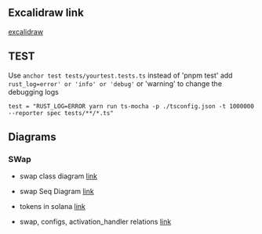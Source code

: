## Excalidraw link
[excalidraw](https://excalidraw.com/#json=IKq0bnBoGAZwlC17fU-X9,u5DHQ6AosXLgg9n9b2rN2Q)

## TEST

Use `anchor test tests/yourtest.tests.ts` instead of 'pnpm test'
add `rust_log=error' or 'info' or 'debug'` or 'warning' to change the debugging logs

```
test = "RUST_LOG=ERROR yarn run ts-mocha -p ./tsconfig.json -t 1000000 --reporter spec tests/**/*.ts"

```


## Diagrams

### SWap
- swap class diagram
[link](https://mermaid.live/view#pako:eNrNVl1v2jAU_SuRn2CjUUMDhahCqqgmTVq1aq32MCFZbmKC1cROHYdBK_77rp0PHEi2Po4n8DnXuffcc294R6GIKApQmJA8v2MkliRdcQc-5sR5ECJZCr5msfNenjvO5wwO8ZrSPDD4F_hWchpGKJKEhkqTcApPCJxi1oApg6coJjh-LYSiWG0kzTciiYA19TtozyTvZSUifKER3tJcMR7jsJ1HniVM4YxIxanEhEc4lJQoIXVmA7hn6DyU4C2PliX0qGOgpvNy3ZgqrIQi5ifmRUqluezTwHXdYU-ApkIRJBUFVxbxsOK20j-ZVAVJtKCW1GU9oHPx_EL3zbFRJGVcdSNbUiTnUKl2N2bCQGAqt7QtcBnVCWVSKAGtLhsEdfbA5RXneNWWnugK7Qmu-9gdXKM9wfmrBFdIFupzb3y0JgkV25amy4SRt9uRUFoMkuQtXzPOFCMJe6NtO5AsS_Y4_00yLSOo34aLLCKQZCap4XSDIlcdKMtxWEBbwPZpllBVWfoZPNRwtAWbTugJUJJEelRq5QbDY5EnnoQpuIfptfyoXY2bkRQvlAftx21IDlWuqZQkCc4zqRfC4HRDjBydF8URk3AMGo8c-6phnUtnno-gzA8jrZUq9BLmCTOeFaqavnY7RaH6IE53oHefS2oF-x1_htR1nCNaFcbDpIhgjWk1ynzgbFBtDlNBf5OOxY-t6ltX9mtAdx-iVTkldP3famjP19ASpVezpdp1LNrbMNSlfBNgRnlzfP0tWtv9lGct70XnKn7So1LFdC_kToa15-_ZWWQHULbQDCYm5WU9V1ed-wg1I3sqA-eRxbCQjx00kSZDsw5JWoV_5YrKNQnpCbVM-l_cpssnmX3P9Fa4sRNctAxwsj_ABE_65K4-ODGC9c_mxnXb68V-F19cLCxuidf2ERq0yB3oX0PP1baHWTNsH6MRiiWLUKBkQUcI_nykRP9ExsUrpDY0pSsUwNeIrrWrVmjFDxCWEf5LiLSOlKKINyhYkySHX-Urpvrv11AoB18vdWIomM3MFSh4RzsUXE9cf345v5p5k_l07M-nI7RHwZXvXo8n3nzueVfexJv5k8MIvZmHeu5s5kPA9HLmz31v4vuHPx3IauE)

- swap Seq Diagram
[link](https://mermaid.live/view#pako:eNqVVV1P2zwU_iuer4KWhX4BaaRy0QDTq3cTQUAvpkqRl5y21hw72E7HhvjvO076kZZoYtwQ2895zjnP-egLzVQONKIGniqQGVxxttSsmEuCf6yySlbFd9DNuWTa8oyXTFrySJghjwb0aSw4SPsWETtE80jur_4_fQDTgUoc6moak0Qr55l4KyZzAan5ycr0p2ZlCfqkg_3ms7NMlBKxkgu-JB7LMlVJ2wFObm-_OPSMa1sx4Yz-Bp_OHHjKDJAZq4Ql3n3yhTyoHyA70Hc1-q5S9l3wh2Tq8PXzPmnnrBN81wGufXWgr2cPDn29RsnNXDaAx0-Xl3FEphUXOblHUROGJGBBm8ELK5wEac8nm6--T2rhC2yL14YgRoIkIh1l8TL77LsIWGE24bDM8jVDJZLmnDjvN58jIhTLvZP9pStJc5sWlT14icgSbGo1yyHNuQakVPIIodFHKnjBMY-Am7R9TjE4bDt0RzBmsmaC5-7ZcLncZsClsbrqZMZJQKfehxK7xFFnlV5DmqmiFKiaV3AsgrNLn1wZUrvSYFZK5CeHPFVZOy114_HIywKg1phMyA3AV_yKIpf19t7LlBCY-e7CJzspfKwFZgwL0JqJrfDYd7vKkcmEXD9jLf7bNEHLc6lVBsY0MoADoRjb6EBgz7-lua3se3jUvpBviRLXqEzccCH-zlU2wHSByB2dzA_kq4Gou5u2SfuUDgInY-vmSHjXG78O3ptCYd1xma3BnKLi5tQ8aYu14xm0zHF0I4J9KQ1Kny60KtIKjbwgCAiXmahyyOuCcVlWNm1G6oS0Ce6OCVyX1QQoXsuosVGlPaj1oXAd4ezYthZESfJ9v1veE0jb9Km1aVo1QAbcNREBnDdcN9atFX_7Mdg35D-P0GGU05kbx_bmaBUyW0H2o84tXbutGzTKkcsJ2fPXzzt68tHNncF_WGeL2-ANqcHe2VuXbuFiXzpZDgI4zj92-cWb9I7UyqG9E6lPl5rnNMLtAz4tQBfMHemLQ8-pXUEBcxrhZw4Ll9eczuUrmuGG_6ZUsbXUqlquaLRgOGg-bXp48-O9g2AMoGOnCo0GZ6Oag0Yv9JlGn4bn42A4HPXC_igcX_TPBj79RaMwGI16vcE47PeHo3E4Dl99-rv2OgiG5xfh-Tg8Cy_Ci2EvPH_9AwrJuk0)

- tokens in solana
[link](https://mermaid.live/view#pako:eNrdWOlu20YQfpUFiyA2IrkSKVES0QSQrzaNr1hyXaQqjCW5lBYhuSx3aVs5gP7qA_QR-mh5ks5yeSwlW7F7pED1R-Lu7Dcz38zODPXe8JhPDMeYpzhZoOnuLEbwefIE7ZOAxgRxsQwJRwFLkU-DgKQkFgh7HsvgWywTwtUJL8Scwxkk2FsSn6UMACMU0DB0vgoC27XdFhcp7Dlf-bbVsbrFY_uG-mLhWMlty2MhS6V0sAIZ0ViMC5UKcdBzR0FQIXZGwx6xmojmJsTcyCZkv48tDdL0rZ5lPwISC1wgdTrucNSrjevgzrD_GKRMLFhKxbKkz_dcm1R4pDvo9NfxVkAyTtJLHIak9A-bIzeoUWyv75HBZquqXJhKulAZ1K3Tm5ikiIGlYaiobKckxIL4ZWbwbXV2evbTzGicLtbl0lsyfx2QN0t6cjP-3j1xv311dvjj3mW2ex2MJtw2rR9e9_fH6sDzzR8llNvloN2zwyOGfZKq1YNb4mUCuyFxkEgzolb3IV7OimMvY6Aj8wRlcZHVRzhKWCq4g84h79vklkSJQC4OceyRmfGz4zh6vmuUHUPOojLDJjlslha6j8fAii6gli9i-ktG0Nj3U8I5SoDj3L7HM3AH4zoLAQ65RgM6pCT0uaNWPv36R37hrqo0dNBpIjn55ixz35Lli1qOZ0kSwn5m9-pFn3g0Ag2wPKxXKb-iMRUUh_Qd8R3kMhbWu0FKyDvyOZUPiIZWKtby955oTMfdKklLkW7BDknpNWQ1FL9zHPssKoPz34TEQYoOtPXpt98bGbZdCzKlT5e8gFqAVDHQBHEkT64FLyRzuMkbYi7y7ULxRD41ohxjAZxV5wH9xTq8f3Wndi9k_J_IAr28l2kwHZtrYTYLxqvG9oXC66AJjmRvLRIRYS7TUAm4mdBa7TUOM8L_ludwAcacM4_mFbrJwNYkgeuKw7yVy5Le2C6yZTyVBes-DCVztj-uKteWTwRJIWMpF9Tb_kJsSg7X7Spt8ourHKQs0q6VdjWawZebjRq-tgus1J1j_8ERAoO1wGj6C-iLS1mOdLuKvDjwzX6_O5I3O6QeekWWjyd2suSCRI9g9gDshyoyOT2CbGUpnkOSxOFye9VdKdBws54_Sm8vLs0Vx8z_h2PyfhUli5ZX9fjlyfRqfDH9rur0ZVFT-3s4Ri7kbLwsKvUjXN5jMUxtIVejF_JSgmWVrIFlr0AxuVECvKExJdew6KMtDgEQDJ2wmGwXmVmbqI4cnh8cvDko3TjMe_S_6Eg-BNB4XgOrseBrscCFL9V8-Zd9gmCdy1lVzngLmnDUVikkH8qZFbV32i8-QCPlH2BWu2u1Ktary-Zdy1ApNqhfIbTKHNQGAK8Mp2C1LVpcKiFFlWbZZiHz80KbrT4neYPyyoQHvTlCbmwgpxeUMPjNG5aD4gdIycq6WaqpMx951gWhkja13itnNvVuwquvPAjn86F2-UBCxV11G45uqFjUfh2P1a48ilU7WaX5CLskVK_bqc54M61mRtl4ZIKpvepdrL4jxrrqmXEKL_U5sTLWC3xdVMUoCwVNQnIHRpVSNcgYlOXMyOvGZfeVkEq4ILMmyvep9AOGDN0lKBkxE1h72eKZq_6FAPyi6eazcCP1ZoYSlh-fpiR_W0NH5_UqoJL1if6pNPBpEdTV8bmMBtSMJs76yPg0Tw4dSO9o9-FYcn6qo46ey3lpSz_5TBn0TB8rtiscEvtlkugsVX8UrFCEHsJRb601IRo3aZHuVUVaEiir86pv_Tt6w2akqtCvQtkAtcvEovoLBPppnqdakXeXCMq8tKQs9U2WjJYxT6lvOPJdv2VEMIhi-Wi8l0IzQyxIBEcc-OmTAEPay5T6CMcSHL9hLCpPpiybLwwnnxxaRpb4MPruUywDU4mARpLuSQ8Npzvo5RiG8964NRxzsNPrjga93sga9Ecj02oZS1i1duzB0LS6NqzY5nDwsWW8y5V2d6zhqDvqWh272-v1TLv_8U8Y1V7W)

- swap, configs, activation_handler relations
[link](https://mermaid.live/view#pako:eNqFU21v2jAQ_iuWpWpfIAqUl2BNlbLwMiRGEWTtNDKlXnKApcSObIe2g_73OQFGWjr1U3J3zz333JPLDkciBkzwKhGP0YZKjSbzgCOk8t9rSbMN8m6nw_Eo_Hbb_z4ZLAOD5yu2tqQK8K8CiJA3HC1nQiTeoUIjzbZUM8FD_ZwBqudnXDgcDBYleAigDg019IUqMPEp7D9zmrKokrEsq-QAHgf8lTrX88d3rj--nYZf3Wl_MpgbiRUFG8rjBGRVrusv3X8Av1AIPE-PxdFsuQYdRrmUwHWYCcY1qqOLnW5Q3mn9R9Pi3p2d_ZJPoXqkWVXB4j70_B_LhUl7-unzJ8ZX4sbMiETOtTqD7ufubGY2OixR0oSPZkQG8gi6cyfjvusPlluasJhqA2J8fcIyrrTMo0L2a6lXV2gOSbmP2rBMFTnzdVC9frOXQGO1r4yvFjMptiwG9daQvTGuwI1mRw6dS67QKxvfcp6jsidXhraQjTIqaQoa5EGGseodeESTxNRPBryDgJRphWBrBFSIjut7UihVT0WcJ4BYmgmp1VsOy5A8GFkoksZZQkpdipBCJCG-pDH0mYTS34d94dFHDJeHScjFuRmqy6v-iFnp8nH-DQtB1T834LiG15LFmJibgBpOQaa0CPGuIA-w3kAKASbmNYYVzRMd4IC_mLaM8p9CpKdOKfL1BpMVTZSJ8qy4uz6j5vjPEHNqIL3injFp2u2SA5MdfsKkZXXbttO2r9stp9frNk3xGZNGo2v1HKdjm3zDttut7ksN_ymnNiy72Wo6Had53TGQptN--QvkYJIe)